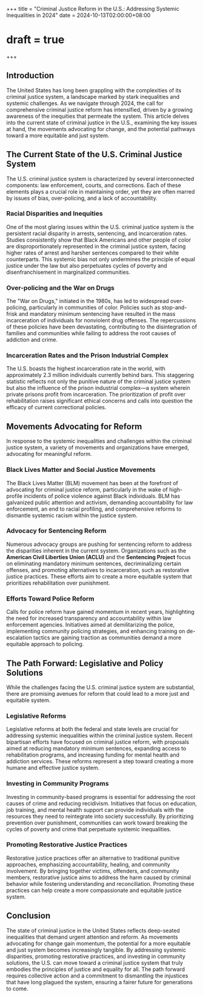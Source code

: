 +++
title = "Criminal Justice Reform in the U.S.: Addressing Systemic Inequalities in 2024"
date = 2024-10-13T02:00:00+08:00
# draft = true
+++

## Introduction

The United States has long been grappling with the complexities of its criminal justice system, a landscape marked by stark inequalities and systemic challenges. As we navigate through 2024, the call for comprehensive criminal justice reform has intensified, driven by a growing awareness of the inequities that permeate the system. This article delves into the current state of criminal justice in the U.S., examining the key issues at hand, the movements advocating for change, and the potential pathways toward a more equitable and just system.

## The Current State of the U.S. Criminal Justice System

The U.S. criminal justice system is characterized by several interconnected components: law enforcement, courts, and corrections. Each of these elements plays a crucial role in maintaining order, yet they are often marred by issues of bias, over-policing, and a lack of accountability.

### Racial Disparities and Inequities

One of the most glaring issues within the U.S. criminal justice system is the persistent racial disparity in arrests, sentencing, and incarceration rates. Studies consistently show that Black Americans and other people of color are disproportionately represented in the criminal justice system, facing higher rates of arrest and harsher sentences compared to their white counterparts. This systemic bias not only undermines the principle of equal justice under the law but also perpetuates cycles of poverty and disenfranchisement in marginalized communities.

### Over-policing and the War on Drugs

The "War on Drugs," initiated in the 1980s, has led to widespread over-policing, particularly in communities of color. Policies such as stop-and-frisk and mandatory minimum sentencing have resulted in the mass incarceration of individuals for nonviolent drug offenses. The repercussions of these policies have been devastating, contributing to the disintegration of families and communities while failing to address the root causes of addiction and crime.

### Incarceration Rates and the Prison Industrial Complex

The U.S. boasts the highest incarceration rate in the world, with approximately 2.3 million individuals currently behind bars. This staggering statistic reflects not only the punitive nature of the criminal justice system but also the influence of the prison industrial complex—a system wherein private prisons profit from incarceration. The prioritization of profit over rehabilitation raises significant ethical concerns and calls into question the efficacy of current correctional policies.

## Movements Advocating for Reform

In response to the systemic inequalities and challenges within the criminal justice system, a variety of movements and organizations have emerged, advocating for meaningful reform.

### Black Lives Matter and Social Justice Movements

The Black Lives Matter (BLM) movement has been at the forefront of advocating for criminal justice reform, particularly in the wake of high-profile incidents of police violence against Black individuals. BLM has galvanized public attention and activism, demanding accountability for law enforcement, an end to racial profiling, and comprehensive reforms to dismantle systemic racism within the justice system.

### Advocacy for Sentencing Reform

Numerous advocacy groups are pushing for sentencing reform to address the disparities inherent in the current system. Organizations such as the **American Civil Liberties Union (ACLU)** and the **Sentencing Project** focus on eliminating mandatory minimum sentences, decriminalizing certain offenses, and promoting alternatives to incarceration, such as restorative justice practices. These efforts aim to create a more equitable system that prioritizes rehabilitation over punishment.

### Efforts Toward Police Reform

Calls for police reform have gained momentum in recent years, highlighting the need for increased transparency and accountability within law enforcement agencies. Initiatives aimed at demilitarizing the police, implementing community policing strategies, and enhancing training on de-escalation tactics are gaining traction as communities demand a more equitable approach to policing.

## The Path Forward: Legislative and Policy Solutions

While the challenges facing the U.S. criminal justice system are substantial, there are promising avenues for reform that could lead to a more just and equitable system.

### Legislative Reforms

Legislative reforms at both the federal and state levels are crucial for addressing systemic inequalities within the criminal justice system. Recent bipartisan efforts have focused on criminal justice reform, with proposals aimed at reducing mandatory minimum sentences, expanding access to rehabilitation programs, and increasing funding for mental health and addiction services. These reforms represent a step toward creating a more humane and effective justice system.

### Investing in Community Programs

Investing in community-based programs is essential for addressing the root causes of crime and reducing recidivism. Initiatives that focus on education, job training, and mental health support can provide individuals with the resources they need to reintegrate into society successfully. By prioritizing prevention over punishment, communities can work toward breaking the cycles of poverty and crime that perpetuate systemic inequalities.

### Promoting Restorative Justice Practices

Restorative justice practices offer an alternative to traditional punitive approaches, emphasizing accountability, healing, and community involvement. By bringing together victims, offenders, and community members, restorative justice aims to address the harm caused by criminal behavior while fostering understanding and reconciliation. Promoting these practices can help create a more compassionate and equitable justice system.

## Conclusion

The state of criminal justice in the United States reflects deep-seated inequalities that demand urgent attention and reform. As movements advocating for change gain momentum, the potential for a more equitable and just system becomes increasingly tangible. By addressing systemic disparities, promoting restorative practices, and investing in community solutions, the U.S. can move toward a criminal justice system that truly embodies the principles of justice and equality for all. The path forward requires collective action and a commitment to dismantling the injustices that have long plagued the system, ensuring a fairer future for generations to come.

